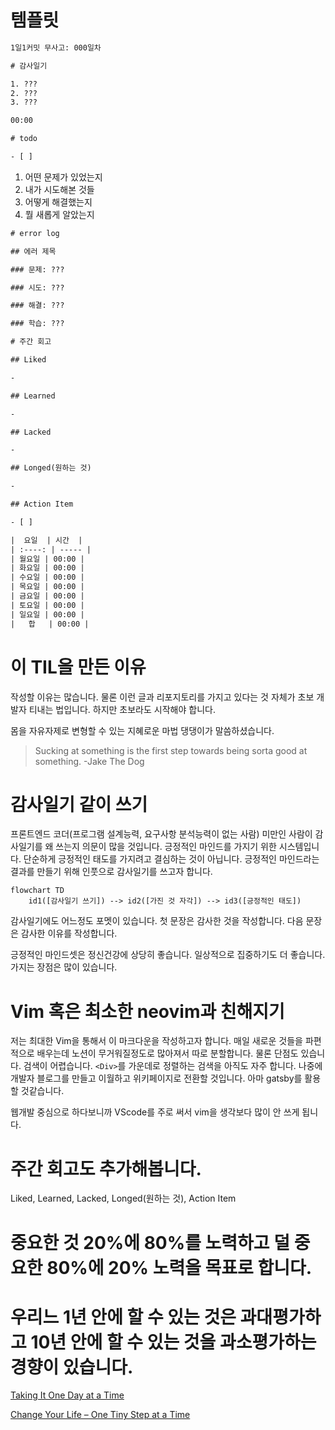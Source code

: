 # 템플릿

```txt
1일1커밋 무사고: 000일차

# 감사일기

1. ???
2. ???
3. ???

00:00

# todo

- [ ]
```

1. 어떤 문제가 있었는지
2. 내가 시도해본 것들
3. 어떻게 해결했는지
4. 뭘 새롭게 알았는지

```txt
# error log

## 에러 제목

### 문제: ???

### 시도: ???

### 해결: ???

### 학습: ???

```

```txt
# 주간 회고

## Liked

-

## Learned

-

## Lacked

-

## Longed(원하는 것)

-

## Action Item

- [ ]
```

```txt
|  요일  | 시간  |
| :----: | ----- |
| 월요일 | 00:00 |
| 화요일 | 00:00 |
| 수요일 | 00:00 |
| 목요일 | 00:00 |
| 금요일 | 00:00 |
| 토요일 | 00:00 |
| 일요일 | 00:00 |
|   합   | 00:00 |
```

# 이 TIL을 만든 이유

작성할 이유는 많습니다.
물론 이런 글과 리포지토리를 가지고 있다는 것 자체가 초보 개발자 티내는 법입니다. 하지만 초보라도 시작해야 합니다.

몸을 자유자제로 변형할 수 있는 지혜로운 마법 댕댕이가 말씀하셨습니다.

> Sucking at something is the first step towards being sorta good at something.
> -Jake The Dog

# 감사일기 같이 쓰기

프론트엔드 코더(프로그램 설계능력, 요구사항 분석능력이 없는 사람) 미만인 사람이 감사일기를 왜 쓰는지 의문이 많을 것입니다.
긍정적인 마인드를 가지기 위한 시스템입니다. 단순하게 긍정적인 태도를 가지려고 결심하는 것이 아닙니다. 긍정적인 마인드라는 결과를 만들기 위해 인풋으로 감사일기를 쓰고자 합니다.

```mermaid
flowchart TD
    id1([감사일기 쓰기]) --> id2([가진 것 자각]) --> id3([긍정적인 태도])
```

감사일기에도 어느정도 포멧이 있습니다. 첫 문장은 감사한 것을 작성합니다. 다음 문장은 감사한 이유를 작성합니다.

긍정적인 마인드셋은 정신건강에 상당히 좋습니다. 일상적으로 집중하기도 더 좋습니다. 가지는 장점은 많이 있습니다.

# Vim 혹은 최소한 neovim과 친해지기

저는 최대한 Vim을 통해서 이 마크다운을 작성하고자 합니다. 매일 새로운 것들을 파편적으로 배우는데 노션이 무거워질정도로 많아져서 따로 분할합니다. 물론 단점도 있습니다. 검색이 어렵습니다. `<Div>`를 가운데로 정렬하는 검색을 아직도 자주 합니다. 나중에 개발자 블로그를 만들고 이월하고 위키페이지로 전환할 것입니다. 아마 gatsby를 활용할 것같습니다.

웹개발 중심으로 하다보니까 VScode를 주로 써서 vim을 생각보다 많이 안 쓰게 됩니다.

# 주간 회고도 추가해봅니다.

Liked, Learned, Lacked, Longed(원하는 것), Action Item

# 중요한 것 20%에 80%를 노력하고 덜 중요한 80%에 20% 노력을 목표로 합니다.

# 우리느 1년 안에 할 수 있는 것은 과대평가하고 10년 안에 할 수 있는 것을 과소평가하는 경향이 있습니다.

[Taking It One Day at a Time](https://www.youtube.com/watch?v=UhWFddWz1Nk)

[Change Your Life – One Tiny Step at a Time](https://www.youtube.com/watch?v=75d_29QWELk)

